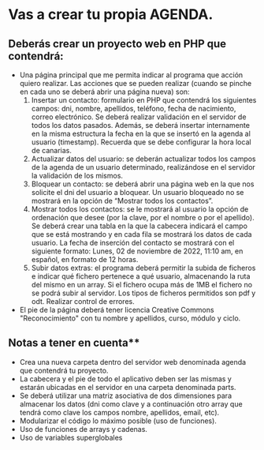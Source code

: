 # Vas a crear tu propia AGENDA. 
## Deberás crear un proyecto web en PHP que contendrá:

- Una página principal que me permita indicar al programa que acción quiero realizar. Las acciones que se pueden realizar (cuando se pinche en cada uno se deberá abrir una página nueva) son:
  1. Insertar un contacto: formulario en PHP que contendrá los siguientes campos: dni, nombre, apellidos, teléfono, fecha de nacimiento, correo electrónico. Se deberá realizar validación en el servidor de todos los datos pasados. Además, se deberá insertar internamente en la misma estructura la fecha en la que se insertó en la agenda al usuario (timestamp). Recuerda que se debe configurar la hora local de canarias.
  2. Actualizar datos del usuario: se deberán actualizar todos los campos de la agenda de un usuario determinado, realizándose en el servidor la validación de los mismos.
  3. Bloquear un contacto: se deberá abrir una página web en la que nos solicite el dni del usuario a bloquear. Un usuario bloqueado no se mostrará en la opción de “Mostrar todos los contactos”.
  4. Mostrar todos los contactos: se le mostrará al usuario la opción de ordenación que desee (por la clave, por el nombre o por el apellido). Se deberá crear una tabla en la que la cabecera indicará el campo que se está mostrando y en cada fila se mostrará los datos de cada usuario. La fecha de inserción del contacto se mostrará con el siguiente formato: Lunes, 02 de noviembre de 2022, 11:10 am, en español, en formato de 12 horas.
  5. Subir datos extras: el programa deberá permitir la subida de ficheros e indicar qué fichero pertenece a qué usuario, almacenando la ruta del mismo en un array. Si el fichero ocupa más de 1MB el fichero no se podrá subir al servidor. Los tipos de ficheros permitidos son pdf y odt. Realizar control de errores.
- El pie de la página deberá tener licencia Creative Commons "Reconocimiento" con tu nombre y apellidos, curso, módulo y ciclo.

## Notas a tener en cuenta**

- Crea una nueva carpeta dentro del servidor web denominada agenda que contendrá tu proyecto.
- La cabecera y el pie de todo el aplicativo deben ser las mismas y estarán ubicadas en el servidor en una carpeta denominada parts.
- Se deberá utilizar una matriz asociativa de dos dimensiones para almacenar los datos (dni como clave y a continuación otro array que tendrá como clave los campos nombre, apellidos, email, etc).
- Modularizar el código lo máximo posible (uso de funciones).
- Uso de funciones de arrays y cadenas.
- Uso de variables superglobales